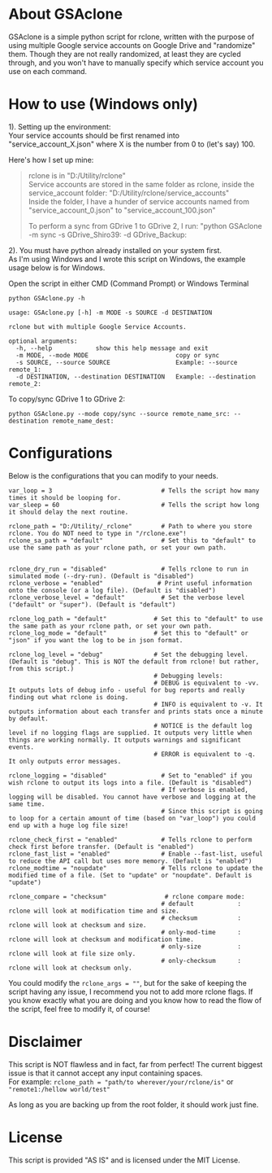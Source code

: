 # About GSAclone
GSAclone is a simple python script for rclone, written with the purpose of using multiple Google service accounts on Google Drive and "randomize" them.
Though they are not really randomized, at least they are cycled through, and you won't have to manually specify which service account you use on each command.

# How to use (Windows only)
1). Setting up the environment:  
Your service accounts should be first renamed into "service_account_X.json" where X is the number from 0 to (let's say) 100.

Here's how I set up mine:

>rclone is in "D:/Utility/rclone"  
>Service accounts are stored in the same folder as rclone, inside the service_account folder: "D:/Utility/rclone/service_accounts"  
>Inside the folder, I have a hunder of service accounts named from "service_account_0.json" to "service_account_100.json"
>
>To perform a sync from GDrive 1 to GDrive 2, I run: "python GSAclone -m sync -s GDrive_Shiro39: -d GDrive_Backup:

2). You must have python already installed on your system first.  
As I'm using Windows and I wrote this script on Windows, the example usage below is for Windows.

Open the script in either CMD (Command Prompt) or Windows Terminal
```
python GSAclone.py -h

usage: GSAclone.py [-h] -m MODE -s SOURCE -d DESTINATION

rclone but with multiple Google Service Accounts.

optional arguments:
  -h, --help            show this help message and exit
  -m MODE, --mode MODE                        copy or sync
  -s SOURCE, --source SOURCE                  Example: --source remote_1:
  -d DESTINATION, --destination DESTINATION   Example: --destination remote_2:
```

To copy/sync GDrive 1 to GDrive 2:
```
python GSAclone.py --mode copy/sync --source remote_name_src: --destination remote_name_dest:
```

# Configurations
Below is the configurations that you can modify to your needs.
```
var_loop = 3                              # Tells the script how many times it should be looping for.
var_sleep = 60                            # Tells the script how long it should delay the next routine.

rclone_path = "D:/Utility/_rclone"        # Path to where you store rclone. You do NOT need to type in "/rclone.exe"!
rclone_sa_path = "default"                # Set this to "default" to use the same path as your rclone path, or set your own path.


rclone_dry_run = "disabled"               # Tells rclone to run in simulated mode (--dry-run). (Default is "disabled")
rclone_verbose = "enabled"               # Print useful information onto the console (or a log file). (Default is "disabled")
rclone_verbose_level = "default"          # Set the verbose level ("default" or "super"). (Default is "default")

rclone_log_path = "default"             # Set this to "default" to use the same path as your rclone path, or set your own path.
rclone_log_mode = "default"             # Set this to "default" or "json" if you want the log to be in json format.

rclone_log_level = "debug"              # Set the debugging level. (Default is "debug". This is NOT the default from rclone! but rather, from this script.)
                                        # Debugging levels:
                                        # DEBUG is equivalent to -vv. It outputs lots of debug info - useful for bug reports and really finding out what rclone is doing.
                                        # INFO is equivalent to -v. It outputs information about each transfer and prints stats once a minute by default.
                                        # NOTICE is the default log level if no logging flags are supplied. It outputs very little when things are working normally. It outputs warnings and significant events.
                                        # ERROR is equivalent to -q. It only outputs error messages.

rclone_logging = "disabled"               # Set to "enabled" if you wish rclone to output its logs into a file. (Default is "disabled")
                                          # If verbose is enabled, logging will be disabled. You cannot have verbose and logging at the same time.
                                          # Since this script is going to loop for a certain amount of time (based on "var_loop") you could end up with a huge log file size!

rclone_check_first = "enabled"            # Tells rclone to perform check first before transfer. (Default is "enabled")
rclone_fast_list = "enabled"              # Enable --fast-list, useful to reduce the API call but uses more memory. (Default is "enabled")
rclone_modtime = "noupdate"               # Tells rclone to update the modified time of a file. (Set to "update" or "noupdate". Default is "update")

rclone_compare = "checksum"                # rclone compare mode:
                                          # default            : rclone will look at modification time and size.
                                          # checksum           : rclone will look at checksum and size.
                                          # only-mod-time      : rclone will look at checksum and modification time.
                                          # only-size          : rclone will look at file size only.
                                          # only-checksum      : rclone will look at checksum only.
```
You could modify the ```rclone_args = ""```, but for the sake of keeping the script having any issue, I recommend you not to add more rclone flags.
If you know exactly what you are doing and you know how to read the flow of the script, feel free to modify it, of course!

# Disclaimer
This script is NOT flawless and in fact, far from perfect! The current biggest issue is that it cannot accept any input containing spaces.  
For example:
```rclone_path = "path/to wherever/your/rclone/is"``` or ```"remote1:/hellow world/test"```

As long as you are backing up from the root folder, it should work just fine.

# License
This script is provided "AS IS" and is licensed under the MIT License.
